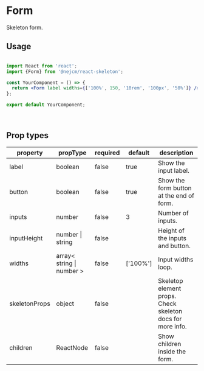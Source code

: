 # Form

<p>
  Skeleton form.
</p>

## Usage

```jsx

import React from 'react';
import {Form} from '@nejcm/react-skeleton';

const YourComponent = () => {
  return <Form label widths={['100%', 150, '10rem', '100px', '50%']} />;
};

export default YourComponent;

```
<br/>

## Prop types

<table style="width:100%">
  <thead>
    <tr>
      <th>property</th>
      <th>propType</th>
      <th>required</th>
      <th>default</th>
      <th>description</th>
    </tr>
  </thead>
  <tbody>
    <tr>
      <td>label</td>
      <td>boolean</td>
      <td>false</td>
      <td>true</td>
      <td>Show the input label.</td>
    </tr>
    <tr>
      <td>button</td>
      <td>boolean</td>
      <td>false</td>
      <td>true</td>
      <td>Show the form button at the end of form.</td>
    </tr>
    <tr>
      <td>inputs</td>
      <td>number</td>
      <td>false</td>
      <td>3</td>
      <td>Number of inputs.</td>
    </tr>
    <tr>
      <td>inputHeight</td>
      <td>number | string</td>
      <td>false</td>
      <td></td>
      <td>Height of the inputs and button.</td>
    </tr>
    <tr>
      <td>widths</td>
      <td>array< string | number ></td>
      <td>false</td>
      <td>['100%']</td>
      <td>Input widths loop.</td>
    </tr>
    <tr>
      <td>skeletonProps</td>
      <td>object</td>
      <td>false</td>
      <td></td>
      <td>Skeletop element props. Check skeleton docs for more info.</td>
    </tr>
    <tr>
      <td>children</td>
      <td>ReactNode</td>
      <td>false</td>
      <td></td>
      <td>Show children inside the form.</td>
    </tr>
  </tbody>
</table>